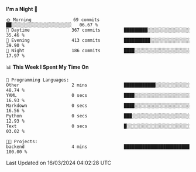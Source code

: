 <!--START_SECTION:waka-->
**I'm a Night 🦉** 

```text
🌞 Morning                69 commits          ██░░░░░░░░░░░░░░░░░░░░░░░   06.67 % 
🌆 Daytime                367 commits         █████████░░░░░░░░░░░░░░░░   35.46 % 
🌃 Evening                413 commits         ██████████░░░░░░░░░░░░░░░   39.90 % 
🌙 Night                  186 commits         ████░░░░░░░░░░░░░░░░░░░░░   17.97 % 
```


📊 **This Week I Spent My Time On** 

```text
💬 Programming Languages: 
Other                    2 mins              ████████████░░░░░░░░░░░░░   48.74 % 
YAML                     0 secs              ████░░░░░░░░░░░░░░░░░░░░░   16.93 % 
Markdown                 0 secs              ████░░░░░░░░░░░░░░░░░░░░░   16.56 % 
Python                   0 secs              ███░░░░░░░░░░░░░░░░░░░░░░   12.93 % 
Text                     0 secs              █░░░░░░░░░░░░░░░░░░░░░░░░   03.02 % 

🐱‍💻 Projects: 
backend                  4 mins              █████████████████████████   100.00 % 
```


 Last Updated on 16/03/2024 04:02:28 UTC
<!--END_SECTION:waka-->
